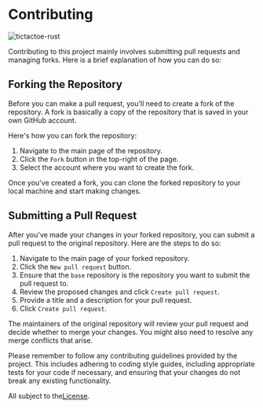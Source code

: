 # Contributing

![tictactoe-rust](https://github.com/miguelgargallo/tictactoe-rust/assets/5947268/eb24761a-70bc-4798-a34d-b49e6f9a3c43)

Contributing to this project mainly involves submitting pull requests and managing forks. Here is a brief explanation of how you can do so:

## Forking the Repository

Before you can make a pull request, you'll need to create a fork of the repository. A fork is basically a copy of the repository that is saved in your own GitHub account.

Here's how you can fork the repository:

1. Navigate to the main page of the repository.
2. Click the `Fork` button in the top-right of the page.
3. Select the account where you want to create the fork.

Once you've created a fork, you can clone the forked repository to your local machine and start making changes.

## Submitting a Pull Request

After you've made your changes in your forked repository, you can submit a pull request to the original repository. Here are the steps to do so:

1. Navigate to the main page of your forked repository.
2. Click the `New pull request` button.
3. Ensure that the `base` repository is the repository you want to submit the pull request to.
4. Review the proposed changes and click `Create pull request`.
5. Provide a title and a description for your pull request.
6. Click `Create pull request`.

The maintainers of the original repository will review your pull request and decide whether to merge your changes. You might also need to resolve any merge conflicts that arise.

Please remember to follow any contributing guidelines provided by the project. This includes adhering to coding style guides, including appropriate tests for your code if necessary, and ensuring that your changes do not break any existing functionality.

All subject to the[License](../LICENSE.md).
